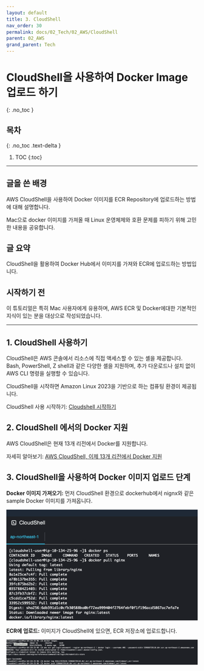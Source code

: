 ```yaml
---
layout: default
title: 3. CloudShell
nav_order: 30
permalink: docs/02_Tech/02_AWS/CloudShell
parent: 02_AWS
grand_parent: Tech
---
```


# CloudShell을 사용하여 Docker Image 업로드 하기
{: .no_toc }

## 목차
{: .no_toc .text-delta }

1. TOC
{:toc}

---

## 글을 쓴 배경

AWS CloudShell을 사용하여 Docker 이미지를 ECR Repository에 업로드하는 방법에 대해 설명합니다.

Mac으로 docker 이미지를 가져올 때 Linux 운영체제와 호환 문제를 피하기 위해 고민한 내용을 공유합니다.

## 글 요약

CloudShell을 활용하여 Docker Hub에서 이미지를 가져와 ECR에 업로드하는 방법입니다.

## 시작하기 전

이 튜토리얼은 특히 Mac 사용자에게 유용하며, AWS ECR 및 Docker에대한 기본적인 지식이 있는 분을 대상으로 작성되었습니다.

---

## 1. CloudShell 사용하기

CloudShell은 AWS 콘솔에서 리소스에 직접 액세스할 수 있는 셸을 제공합니다. Bash, PowerShell, Z shell과 같은 다양한 셸을 지원하며, 추가 다운로드나 설치 없이 AWS CLI 명령을 실행할 수 있습니다.

CloudShell을 시작하면 Amazon Linux 2023을 기반으로 하는 컴퓨팅 환경이 제공됩니다.

CloudShell 사용 시작하기: [Cloudshell 시작하기](https://docs.aws.amazon.com/ko_kr/cloudshell/latest/userguide/welcome.html#how-to-get-started)

## 2. CloudShell 에서의 Docker 지원

AWS CloudShell은 현재 13개 리전에서 Docker를 지원합니다.

자세히 알아보기: [AWS CloudShell, 이제 13개 리전에서 Docker 지원](https://aws.amazon.com/ko/about-aws/whats-new/2024/01/aws-cloudshell-docker-13-regions/)

## 3. CloudShell을 사용하여 Docker 이미지 업로드 단계

**Docker 이미지 가져오기:** 먼저 CloudShell 환경으로 dockerhub에서 nignx와 같은 sample Docker 이미지를 가져옵니다.

![img-2.png](img-2.png)

**ECR에 업로드:** 이미지가 CloudShell에 있으면, ECR 저장소에 업로드합니다.

![img-3.png](img-3.png)